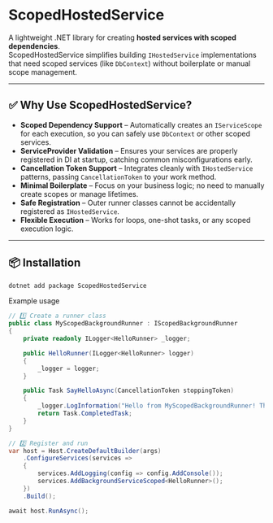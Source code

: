 # ScopedHostedService

A lightweight .NET library for creating **hosted services with scoped dependencies**.  
ScopedHostedService simplifies building `IHostedService` implementations that need scoped services (like `DbContext`) without boilerplate or manual scope management.

---

## ✅ Why Use ScopedHostedService?

- **Scoped Dependency Support** – Automatically creates an `IServiceScope` for each execution, so you can safely use `DbContext` or other scoped services.  
- **ServiceProvider Validation** – Ensures your services are properly registered in DI at startup, catching common misconfigurations early.  
- **Cancellation Token Support** – Integrates cleanly with `IHostedService` patterns, passing `CancellationToken` to your work method.  
- **Minimal Boilerplate** – Focus on your business logic; no need to manually create scopes or manage lifetimes.  
- **Safe Registration** – Outer runner classes cannot be accidentally registered as `IHostedService`.  
- **Flexible Execution** – Works for loops, one-shot tasks, or any scoped execution logic.

---

## 📦 Installation

```bash
dotnet add package ScopedHostedService
```

Example usage
```c#
// 1️⃣ Create a runner class
public class MyScopedBackgroundRunner : IScopedBackgroundRunner
{
    private readonly ILogger<HelloRunner> _logger;

    public HelloRunner(ILogger<HelloRunner> logger)
    {
        _logger = logger;
    }

    public Task SayHelloAsync(CancellationToken stoppingToken)
    {
        _logger.LogInformation("Hello from MyScopedBackgroundRunner! This code is executed in a scope.");
        return Task.CompletedTask;
    }
}

// 2️⃣ Register and run
var host = Host.CreateDefaultBuilder(args)
    .ConfigureServices(services =>
    {
        services.AddLogging(config => config.AddConsole());
        services.AddBackgroundServiceScoped<HelloRunner>();
    })
    .Build();

await host.RunAsync();
```
